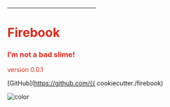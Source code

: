<hr style='width:40%; border-color:#da291c;'>
<h1 style="color: #da291c">Firebook</h1>
<h3 style="color: #da291c">I’m not a bad slime!</h3>
<p style="color: #da291c">version 0.0.1</p>

[GitHub](https://github.com/{{ cookiecutter./firebook)
<!-- [Get Started](#docsify) -->

<!-- background color -->
![color](#ffffff)
